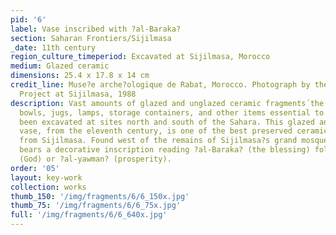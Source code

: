 ```yaml
---
pid: '6'
label: Vase inscribed with ?al-Baraka?
section: Saharan Frontiers/Sijilmasa
_date: 11th century
region_culture_timeperiod: Excavated at Sijilmasa, Morocco
medium: Glazed ceramic
dimensions: 25.4 x 17.8 x 14 cm
credit_line: Muse?e arche?ologique de Rabat, Morocco. Photograph by the Moroccan-American
  Project at Sijilmasa, 1988
description: Vast amounts of glazed and unglazed ceramic fragments´the remains of
  bowls, jugs, lamps, storage containers, and other items essential to daily life´have
  been excavated at sites north and south of the Sahara. This glazed and inscribed
  vase, from the eleventh century, is one of the best preserved ceramic objects excavated
  from Sijilmasa. Found west of the remains of Sijilmasa?s grand mosque, the vase
  bears a decorative inscription reading ?al-Baraka? (the blessing) followed by  ?Allah?
  (God) or ?al-yawman? (prosperity).
order: '05'
layout: key-work
collection: works
thumb_150: '/img/fragments/6/6_150x.jpg'
thumb_75: '/img/fragments/6/6_75x.jpg'
full: '/img/fragments/6/6_640x.jpg'
---
```

